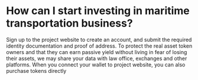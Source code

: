 # How can I start investing in maritime transportation business?

Sign up to the project website to create an account, and submit the required identity documentation and proof of address. To protect the real asset token owners and that they can earn passive yield without living in fear of losing their assets, we may share your data with law office, exchanges and other platforms. When you connect your wallet to project website, you can also purchase tokens directly

